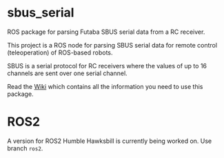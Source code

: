 # sbus_serial

ROS package for parsing Futaba SBUS serial data from a RC receiver.

This project is a ROS node for parsing SBUS serial data for remote control (teleoperation) of ROS-based robots. 

SBUS is a serial protocol for RC receivers where the values of up to 16 channels are sent over one serial channel.

Read the [Wiki](https://github.com/jenswilly/sbus_serial/wiki) which contains all the information you need to use this package.

# ROS2

A version for ROS2 Humble Hawksbill is currently being worked on. Use branch `ros2`.
